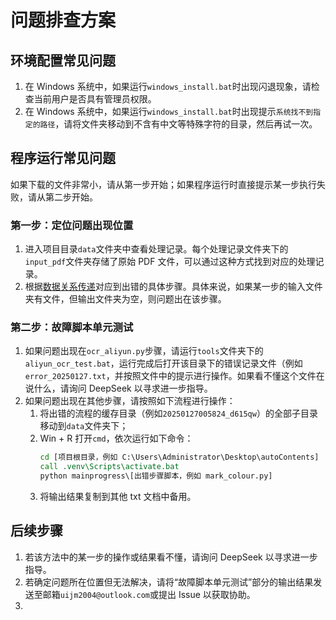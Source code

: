 # 问题排查方案

## 环境配置常见问题

1. 在 Windows 系统中，如果运行`windows_install.bat`时出现闪退现象，请检查当前用户是否具有管理员权限。
2. 在 Windows 系统中，如果运行`windows_install.bat`时出现提示`系统找不到指定的路径`，请将文件夹移动到不含有中文等特殊字符的目录，然后再试一次。

## 程序运行常见问题

如果下载的文件非常小，请从第一步开始；如果程序运行时直接提示某一步执行失败，请从第二步开始。

### 第一步：定位问题出现位置

1. 进入项目目录`data`文件夹中查看处理记录。每个处理记录文件夹下的`input_pdf`文件夹存储了原始 PDF 文件，可以通过这种方式找到对应的处理记录。
2. 根据[数据关系传递](./数据关系传递.svg)对应到出错的具体步骤。具体来说，如果某一步的输入文件夹有文件，但输出文件夹为空，则问题出在该步骤。

### 第二步：故障脚本单元测试

1. 如果问题出现在`ocr_aliyun.py`步骤，请运行`tools`文件夹下的`aliyun_ocr_test.bat`，运行完成后打开该目录下的错误记录文件（例如`error_20250127.txt`，并按照文件中的提示进行操作。如果看不懂这个文件在说什么，请询问 DeepSeek 以寻求进一步指导。
2. 如果问题出现在其他步骤，请按照如下流程进行操作：
    1. 将出错的流程的缓存目录（例如`20250127005824_d615qw`）的全部子目录移动到`data`文件夹下；
    2. Win + R 打开`cmd`，依次运行如下命令：
        ```cmd
        cd [项目根目录，例如 C:\Users\Administrator\Desktop\autoContents]
        call .venv\Scripts\activate.bat
        python mainprogress\[出错步骤脚本，例如 mark_colour.py]
        ```
    3. 将输出结果复制到其他 txt 文档中备用。

## 后续步骤

1. 若该方法中的某一步的操作或结果看不懂，请询问 DeepSeek 以寻求进一步指导。
2. 若确定问题所在位置但无法解决，请将“故障脚本单元测试”部分的输出结果发送至邮箱`uijm2004@outlook.com`或提出 Issue 以获取协助。
3. 